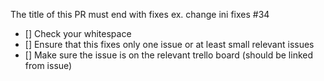 The title of this PR must end with fixes <issue number> ex. change ini fixes #34

- [] Check your whitespace
- [] Ensure that this fixes only one issue or at least small relevant issues
- [] Make sure the issue is on the relevant trello board (should be linked from issue)